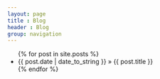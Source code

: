 ```yaml
---
layout: page
title : Blog
header : Blog
group: navigation
---
```


<ul class="posts">
  {% for post in site.posts %}
    <li>{{ post.date | date_to_string }} » {{ post.title }}</li>
  {% endfor %}
</ul>
